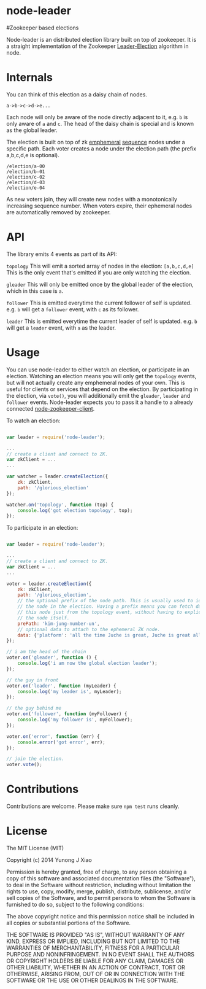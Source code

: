node-leader
===========

#Zookeeper based elections

Node-leader is an distributed election library built on top of zookeeper. It is
a straight implementation of the Zookeeper
[Leader-Election](http://zookeeper.apache.org/doc/trunk/recipes.html#sc_leaderElection)
algorithm in node.

# Internals
You can think of this election as a daisy chain of nodes.
```
a->b->c->d->e...
```

Each node will only be aware of the node directly adjacent to it, e.g. `b` is
only aware of `a` and `c`. The head of the daisy chain is special and is known
as the global leader.

The election is built on top of zk
[emphemeral](http://zookeeper.apache.org/doc/r3.2.1/zookeeperProgrammers.html#Ephemeral+Nodes)
[sequence](http://zookeeper.apache.org/doc/r3.2.1/zookeeperProgrammers.html#Sequence+Nodes+--+Unique+Naming)
nodes under a specific path. Each voter creates a node under the election path
(the prefix a,b,c,d,e is optional).

```
/election/a-00
/election/b-01
/election/c-02
/election/d-03
/election/e-04
```

As new voters join, they will create new nodes with a monotonically increasing
sequence number. When voters expire, their ephemeral nodes are automatically
removed by zookeeper.

# API

The library emits 4 events as part of its API:

`topology` This will emit a sorted array of nodes in the election:
`[a,b,c,d,e]` This is the only event that's emitted if you are only watching
the election.

`gleader` This will only be emitted once by the global leader of the election,
which in this case is `a`.

`follower` This is emitted everytime the current follower of self is updated.
e.g. `b` will get a `follower` event, with `c` as its follower.

`leader` This is emitted everytime the current leader of self is updated. e.g.
`b` will get a `leader` event, with `a` as the leader.


# Usage
You can use node-leader to either watch an election, or participate in an
election. Watching an election means you will only get the `topology` events,
but will not actually create any emphemeral nodes of your own. This is useful
for clients or services that depend on the election. By participating in the
election, via `vote()`, you will additionally emit the `gleader`, `leader` and
`follower` events. Node-leader expects you to pass it a handle to a already
connected
[node-zookeeper-client](https://github.com/alexguan/node-zookeeper-client.git).

To watch an election:
```javascript

var leader = require('node-leader');

...
// create a client and connect to ZK.
var zkClient = ...
...

var watcher = leader.createElection({
    zk: zkClient,
    path: '/glorious_election'
});

watcher.on('topology', function (top) {
    console.log('got election topology', top);
});
```

To participate in an election:
```javascript

var leader = require('node-leader');

...
// create a client and connect to ZK.
var zkClient = ...
...

voter = leader.createElection({
    zk: zkClient,
    path: '/glorious_election',
    // the optional prefix of the node path. This is usually used to identify
    // the node in the election. Having a prefix means you can fetch data about
    // this node just from the topology event, without having to explicitly get
    // the node itself.
    prePath: 'kim-jung-number-un',
    // optional data to attach to the ephemeral ZK node.
    data: {'platform': 'all the time Juche is great, Juche is great all the time'}
});

// i am the head of the chain
voter.on('gleader', function () {
    console.log('i am now the global election leader');
});

// the guy in front
voter.on('leader', function (myLeader) {
    console.log('my leader is', myLeader);
});

// the guy behind me
voter.on('follower', function (myFollower) {
    console.log('my follower is', myFollower);
});

voter.on('error', function (err) {
    console.error('got error', err);
});

// join the election.
voter.vote();
```

# Contributions
Contributions are welcome. Please make sure `npm test` runs cleanly.

# License
The MIT License (MIT)

Copyright (c) 2014 Yunong J Xiao

Permission is hereby granted, free of charge, to any person obtaining a copy
of this software and associated documentation files (the "Software"), to deal
in the Software without restriction, including without limitation the rights
to use, copy, modify, merge, publish, distribute, sublicense, and/or sell
copies of the Software, and to permit persons to whom the Software is
furnished to do so, subject to the following conditions:

The above copyright notice and this permission notice shall be included in
all copies or substantial portions of the Software.

THE SOFTWARE IS PROVIDED "AS IS", WITHOUT WARRANTY OF ANY KIND, EXPRESS OR
IMPLIED, INCLUDING BUT NOT LIMITED TO THE WARRANTIES OF MERCHANTABILITY,
FITNESS FOR A PARTICULAR PURPOSE AND NONINFRINGEMENT. IN NO EVENT SHALL THE
AUTHORS OR COPYRIGHT HOLDERS BE LIABLE FOR ANY CLAIM, DAMAGES OR OTHER
LIABILITY, WHETHER IN AN ACTION OF CONTRACT, TORT OR OTHERWISE, ARISING FROM,
OUT OF OR IN CONNECTION WITH THE SOFTWARE OR THE USE OR OTHER DEALINGS IN
THE SOFTWARE.
